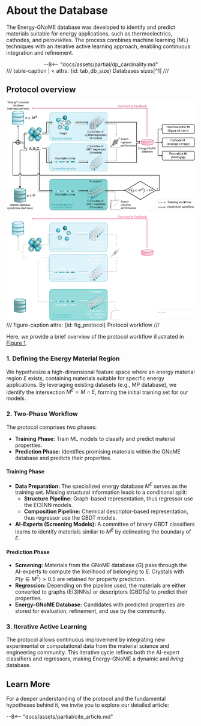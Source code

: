 # About the Database

The Energy-GNoME database was developed to identify and predict materials suitable for energy applications, such as thermoelectrics, cathodes, and perovskites.
The process combines machine learning (ML) techniques with an iterative active learning approach, enabling continuous integration and refinement.

<div style="text-align: center;" markdown>
--8<-- "docs/assets/partial/dp_cardinality.md"
</div>
/// table-caption | <
    attrs: {id: tab_db_size}
Databases sizes[^1]
///

## Protocol overview

![Workflow](../assets/img/about_db/workflow_light.png#only-light)
![Workflow](../assets/img/about_db/workflow_dark.png#only-dark)
/// figure-caption
    attrs: {id: fig_protocol}
Protocol workflow
///

Here, we provide a brief overview of the protocol workflow illustrated in [Figure 1](#fig_protocol).

### 1. Defining the Energy Material Region

We hypothesize a high-dimensional feature space where an energy material region $E$ exists, containing materials suitable for specific energy applications. By leveraging existing datasets (e.g., MP database), we identify the intersection $M^E = M \cap E$, forming the initial training set for our models.

### 2. Two-Phase Workflow

The protocol comprises two phases:

- **Training Phase:** Train ML models to classify and predict material properties.
- **Prediction Phase:** Identifies promising materials within the GNoME database and predicts their properties.

#### Training Phase

- **Data Preparation:** The specialized energy database $M^E$ serves as the training set. Missing structural information leads to a conditional split:
  - **Structure Pipeline:** Graph-based representation, thus regressor use the E(3)NN models.
  - **Composition Pipeline:** Chemical descriptor-based representation, thus regressor use the GBDT models.
- **AI-Experts (Screening Models):** A committee of binary GBDT classifiers learns to identify materials similar to $M^E$ by delineating the boundary of $E$.

#### Prediction Phase

- **Screening:** Materials from the GNoME database ($G$) pass through the AI-experts to compute the likelihood of belonging to $E$. Crystals with $P(y \in M^E) > 0.5$ are retained for property prediction.
- **Regression:** Depending on the pipeline used, the materials are either converted to graphs (E(3)NNs) or descriptors (GBDTs) to predict their properties.
- **Energy-GNoME Database:** Candidates with predicted properties are stored for evaluation, refinement, and use by the community.

### 3. Iterative Active Learning

The protocol allows continuous improvement by integrating new experimental or computational data from the material science and engineering community.
This iterative cycle refines both the AI-expert classifiers and regressors, making Energy-GNoME a dynamic and *living* database.

## Learn More

For a deeper understanding of the protocol and the fundamental hypotheses behind it, we invite you to explore our detailed article:

--8<-- "docs/assets/partial/cite_article.md"
